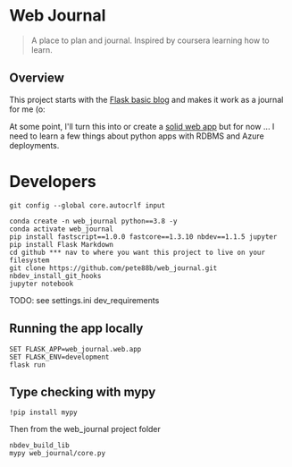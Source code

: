 # Web Journal
> A place to plan and journal. Inspired by coursera learning how to learn.


## Overview

This project starts with the [Flask basic blog](https://flask.palletsprojects.com/en/1.1.x/tutorial/) and makes it work as a journal for me (o:

At some point, I'll turn this into or create a [solid web app](https://solidproject.org/) but for now ... I need to  learn a few things about python apps with RDBMS and Azure deployments.

# Developers

```
git config --global core.autocrlf input
```

```
conda create -n web_journal python==3.8 -y
conda activate web_journal
pip install fastscript==1.0.0 fastcore==1.3.10 nbdev==1.1.5 jupyter
pip install Flask Markdown
cd github *** nav to where you want this project to live on your filesystem
git clone https://github.com/pete88b/web_journal.git
nbdev_install_git_hooks
jupyter notebook
```

TODO: see settings.ini dev_requirements

## Running the app locally

```
SET FLASK_APP=web_journal.web.app
SET FLASK_ENV=development
flask run
```

## Type checking with mypy

```
!pip install mypy
```

Then from the web_journal project folder
```
nbdev_build_lib
mypy web_journal/core.py
```
